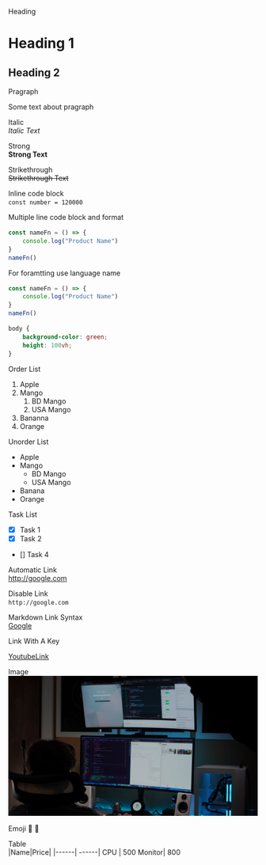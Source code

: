 Heading
# Heading 1
## Heading 2

Pragraph
<p>Some text about pragraph</p>

Italic  
_Italic Text_

Strong  
__Strong Text__

Strikethrough  
~~Strikethrough Text~~

Inline code block  
`const number = 120000`

Multiple line code block and format
```js
const nameFn = () => {
    console.log("Product Name")
}
nameFn()
```

For foramtting use language name  
``` JavaScript
const nameFn = () => {
    console.log("Product Name")
}
nameFn()
```

```css
body {
    background-color: green;
    height: 100vh;
}
```

Order List  
1. Apple
2. Mango
    1. BD Mango
    2. USA Mango
3. Bananna
4. Orange

Unorder List  
- Apple 
- Mango
    - BD Mango
    - USA Mango
- Banana
- Orange

Task List
- [x] Task 1
- [x] Task 2
- [] Task 4

Automatic Link  
http://google.com  

Disable Link  
`http://google.com`

Markdown Link Syntax  
[Google](http://www.google.com)


Link With A Key  

[YoutubeLink]: http://www.youtube.com
[YoutubeLink]


Image  
![ultrawide two monitor](img.png)


Emoji 💙 💜 


Table  
|Name|Price|
|------| ------|
CPU | 500
Monitor| 800
